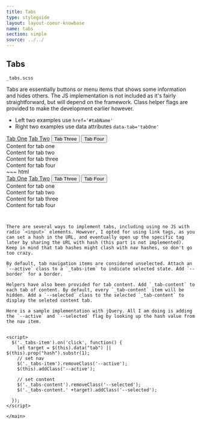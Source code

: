 ```yaml
---
title: Tabs
type: styleguide
layout: layout-coeur-knowbase
name: tabs
section: simple
source: ../../
---
```



<main markdown="1">

## Tabs

`_tabs.scss`

Tabs are essentially buttons or menu items that shows some information and hides others. The JS implementation is not included as it's fairly straightforward, but will depend on the framework. Class helper flags are provided to make the development earlier however.

- Left two examples use `href='#tabName'` 
- Right two examples use data attributes `data-tab='tabOne'` 

<div class="_styleguide-example _margin-bottom-2">
  <div class="_tabs --border _margin-top-none-i">
    <a href="#tabOne" class=" _tabs-item">Tab One</a>
    <a href="#tabTwo" class=" _tabs-item --active">Tab Two</a>
    <button class="_tabs-item --short --outline _margin-none" data-tab='tabThree'>Tab Three</button>
    <button class="_tabs-item --short --outline _margin-none" data-tab='tabFour'>Tab Four</button>
  </div>
  <div>
    <div class="tabOne _tabs-content">Content for tab one</div>
    <div class="tabTwo _tabs-content --selected">Content for tab two</div>
    <div class="tabThree _tabs-content">Content for tab three</div>
    <div class="tabFour _tabs-content">Content for tab four</div>
  </div>
</div>
~~~ html
<div class="_styleguide-example _margin-bottom-2">
  <div class="_tabs --border _margin-top-none-i">
    <a href="#tabOne" class=" _tabs-item">Tab One</a>
    <a href="#tabTwo" class=" _tabs-item --active">Tab Two</a>
    <button class="_tabs-item --short --outline _margin-none" data-tab='tabThree'>Tab Three</button>
    <button class="_tabs-item --short --outline _margin-none" data-tab='tabFour'>Tab Four</button>
  </div>

  <div>
    <div class="tabOne _tabs-content">Content for tab one</div>
    <div class="tabTwo _tabs-content --selected">Content for tab two</div>
    <div class="tabThree _tabs-content">Content for tab three</div>
    <div class="tabFour _tabs-content">Content for tab four</div>
  </div>
</div>

<script>
  $('._tabs-item').on('click', function() {
    let target = $(this).data("tab") || $(this).prop("hash").substr(1);
    // set nav
    $('._tabs-item').removeClass('--active');
    $(this).addClass('--active');

    // set content
    $('._tabs-content').removeClass('--selected');
    $('._tabs-content.' +target).addClass('--selected');

  });
</script>
~~~


There are several ways to implement tabs, including using no JS with radio `<input>` elements. However, I opted for using link tags, as you can set a hash in the URL, and eventually open up the specific tag later by sharing the URL with hash (this part is not implemented). Keep in mind that tab hashes might clash with nav hashes, so don't go too crazy.

By default, tab navigation items are considered unselected. Attach an `--active` class to a `_tabs-item` to indicate selected state. Add `--border` for a border.

Helpers have also been provided for tab content. Add `_tab-content` to each tab of content. By default, every `_tab-content` item will be hidden. Add a `--selected` class to the selected `_tab-content` to display the seleted content tab. 

Here is a sample implementation with jQuery. All I am doing is adding the `--active` and `--selected` flag by looking up the hash value from the nav item.


<script>
  $('._tabs-item').on('click', function() {
    let target = $(this).data("tab") || $(this).prop("hash").substr(1);
    // set nav
    $('._tabs-item').removeClass('--active');
    $(this).addClass('--active');

    // set content
    $('._tabs-content').removeClass('--selected');
    $('._tabs-content.' +target).addClass('--selected');

  });
</script>

</main>


